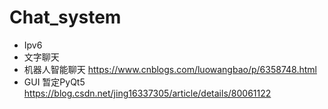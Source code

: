 # Chat_system
- Ipv6
- 文字聊天
- 机器人智能聊天 <https://www.cnblogs.com/luowangbao/p/6358748.html>
- GUI  暂定PyQt5 <https://blog.csdn.net/jing16337305/article/details/80061122>